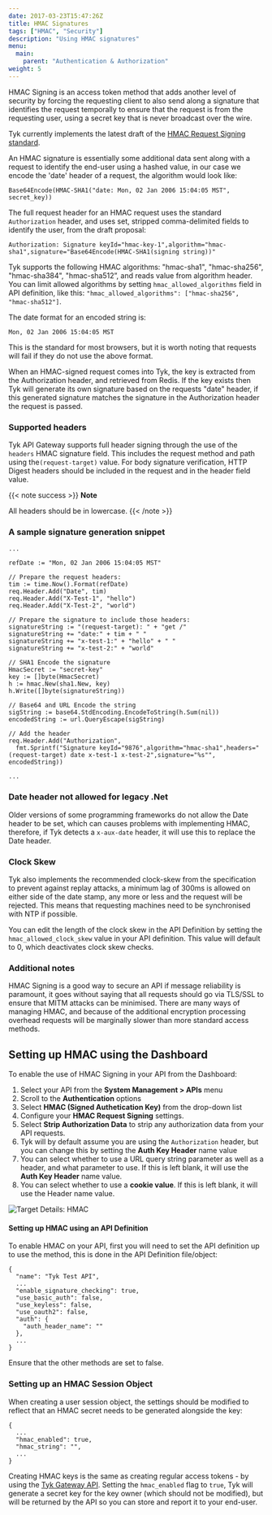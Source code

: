 ```yaml
---
date: 2017-03-23T15:47:26Z
title: HMAC Signatures
tags: ["HMAC", "Security"]
description: "Using HMAC signatures"
menu:
  main:
    parent: "Authentication & Authorization"
weight: 5 
---
```


HMAC Signing is an access token method that adds another level of security by forcing the requesting client to also send along a signature that identifies the request temporally to ensure that the request is from the requesting user, using a secret key that is never broadcast over the wire.

Tyk currently implements the latest draft of the [HMAC Request Signing standard](http://tools.ietf.org/html/draft-cavage-http-signatures-05).

An HMAC signature is essentially some additional data sent along with a request to identify the end-user using a hashed value, in our case we encode the 'date' header of a request, the algorithm would look like:

```
Base64Encode(HMAC-SHA1("date: Mon, 02 Jan 2006 15:04:05 MST", secret_key))
```

The full request header for an HMAC request uses the standard `Authorization` header, and uses set, stripped comma-delimited fields to identify the user, from the draft proposal:

```
Authorization: Signature keyId="hmac-key-1",algorithm="hmac-sha1",signature="Base64Encode(HMAC-SHA1(signing string))"
```

Tyk supports the following HMAC algorithms: "hmac-sha1", "hmac-sha256", "hmac-sha384", "hmac-sha512”, and reads value from algorithm header. You can limit allowed algorithms by setting `hmac_allowed_algorithms` field in API definition, like this: `"hmac_allowed_algorithms": ["hmac-sha256", "hmac-sha512"]`.

The date format for an encoded string is:

```
Mon, 02 Jan 2006 15:04:05 MST
```

This is the standard for most browsers, but it is worth noting that requests will fail if they do not use the above format.

When an HMAC-signed request comes into Tyk, the key is extracted from the Authorization header, and retrieved from Redis. If the key exists then Tyk will generate its own signature based on the requests "date" header, if this generated signature matches the signature in the Authorization header the request is passed.

### Supported headers

Tyk API Gateway supports full header signing through the use of the `headers` HMAC signature field. This includes the request method and path using the`(request-target)` value. For body signature verification, HTTP Digest headers should be included in the request and in the header field value.

{{< note success >}}
**Note**  

All headers should be in lowercase.
{{< /note >}}


### A sample signature generation snippet

```{.copyWrapper}
...

refDate := "Mon, 02 Jan 2006 15:04:05 MST"

// Prepare the request headers:
tim := time.Now().Format(refDate)
req.Header.Add("Date", tim)
req.Header.Add("X-Test-1", "hello")
req.Header.Add("X-Test-2", "world")

// Prepare the signature to include those headers:
signatureString := "(request-target): " + "get /"
signatureString += "date:" + tim + " "
signatureString += "x-test-1:" + "hello" + " "
signatureString += "x-test-2:" + "world"

// SHA1 Encode the signature
HmacSecret := "secret-key"
key := []byte(HmacSecret)
h := hmac.New(sha1.New, key)
h.Write([]byte(signatureString))

// Base64 and URL Encode the string
sigString := base64.StdEncoding.EncodeToString(h.Sum(nil))
encodedString := url.QueryEscape(sigString)

// Add the header
req.Header.Add("Authorization", 
  fmt.Sprintf("Signature keyId="9876",algorithm="hmac-sha1",headers="(request-target) date x-test-1 x-test-2",signature="%s"", encodedString))

...
```

### Date header not allowed for legacy .Net

Older versions of some programming frameworks do not allow the Date header to be set, which can causes problems with implementing HMAC, therefore, if Tyk detects a `x-aux-date` header, it will use this to replace the Date header.

### Clock Skew

Tyk also implements the recommended clock-skew from the specification to prevent against replay attacks, a minimum lag of 300ms is allowed on either side of the date stamp, any more or less and the request will be rejected. This means that requesting machines need to be synchronised with NTP if possible.

You can edit the length of the clock skew in the API Definition by setting the `hmac_allowed_clock_skew` value in your API definition. This value will default to 0, which deactivates clock skew checks.

### Additional notes

HMAC Signing is a good way to secure an API if message reliability is paramount, it goes without saying that all requests should go via TLS/SSL to ensure that MITM attacks can be minimised. There are many ways of managing HMAC, and because of the additional encryption processing overhead requests will be marginally slower than more standard access methods.

## Setting up HMAC using the Dashboard

To enable the use of HMAC Signing in your API from the Dashboard:

1. Select your API from the **System Management > APIs** menu
2. Scroll to the **Authentication** options
3. Select **HMAC (Signed Authetication Key)** from the drop-down list
4. Configure your **HMAC Request Signing** settings.
5. Select **Strip Authorization Data** to strip any authorization data from your API requests.
6. Tyk will by default assume you are using the `Authorization` header, but you can change this by setting the **Auth Key Header** name value
7. You can select whether to use a URL query string parameter as well as a header, and what parameter to use. If this is left blank, it will use the **Auth Key Header** name value.
8. You can select whether to use a **cookie value**. If this is left blank, it will use the Header name value.


![Target Details: HMAC](/docs/img/2.10/hmac_auth_settings.png)


#### Setting up HMAC using an API Definition

To enable HMAC on your API, first you will need to set the API definition up to use the method, this is done in the API Definition file/object:

```{.copyWrapper}
{
  "name": "Tyk Test API",
  ...
  "enable_signature_checking": true,
  "use_basic_auth": false,
  "use_keyless": false,
  "use_oauth2": false,
  "auth": {
    "auth_header_name": ""
  },
  ...
}
```

Ensure that the other methods are set to false.

### Setting up an HMAC Session Object

When creating a user session object, the settings should be modified to reflect that an HMAC secret needs to be generated alongside the key:

```{.copyWrapper}
{
  ...
  "hmac_enabled": true,
  "hmac_string": "",
  ...
}
```

Creating HMAC keys is the same as creating regular access tokens - by using the [Tyk Gateway API](/docs/tyk-apis/tyk-gateway-api/api-definition-objects/authentication/). Setting the `hmac_enabled` flag to `true`, Tyk will generate a secret key for the key owner (which should not be modified), but will be returned by the API so you can store and report it to your end-user.
